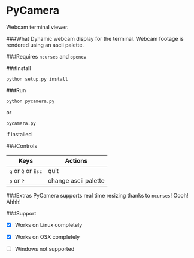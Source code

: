 # PyCamera
Webcam terminal viewer.

###What
Dynamic webcam display for the terminal. Webcam footage is rendered using an ascii palette.

###Requires
`ncurses` and `opencv`

###Install
```
python setup.py install
```

###Run
```
python pycamera.py
```
or
```
pycamera.py
```
if installed

###Controls

Keys  | Actions
----- | -------
<kbd>q</kbd> or <kbd>Q</kbd> or <kbd>Esc</kbd> | quit
<kbd>p</kbd> or <kbd>P</kbd> | change ascii palette

###Extras
PyCamera supports real time resizing thanks to `ncurses`! Oooh! Ahhh!

###Support

- [x] Works on Linux completely

- [x] Works on OSX completely

- [ ] Windows not supported
